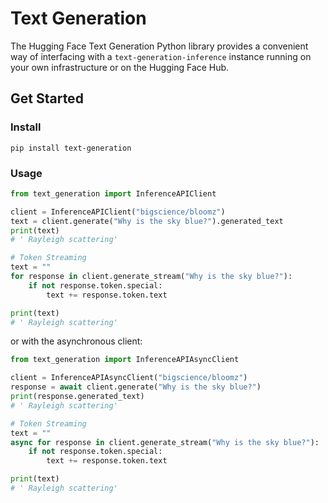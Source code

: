 # Text Generation

The Hugging Face Text Generation Python library provides a convenient way of interfacing with a
`text-generation-inference` instance running on your own infrastructure or on the Hugging Face Hub.

## Get Started

### Install

```shell
pip install text-generation
```

### Usage

```python
from text_generation import InferenceAPIClient

client = InferenceAPIClient("bigscience/bloomz")
text = client.generate("Why is the sky blue?").generated_text
print(text)
# ' Rayleigh scattering'

# Token Streaming
text = ""
for response in client.generate_stream("Why is the sky blue?"):
    if not response.token.special:
        text += response.token.text

print(text)
# ' Rayleigh scattering'
```

or with the asynchronous client:

```python
from text_generation import InferenceAPIAsyncClient

client = InferenceAPIAsyncClient("bigscience/bloomz")
response = await client.generate("Why is the sky blue?")
print(response.generated_text)
# ' Rayleigh scattering'

# Token Streaming
text = ""
async for response in client.generate_stream("Why is the sky blue?"):
    if not response.token.special:
        text += response.token.text

print(text)
# ' Rayleigh scattering'
```
